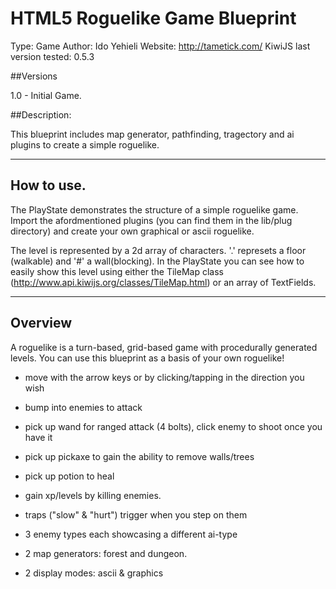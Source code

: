 HTML5 Roguelike Game Blueprint
================================
Type: Game
Author: Ido Yehieli
Website: http://tametick.com/
KiwiJS last version tested: 0.5.3

##Versions

1.0 - Initial Game. 
	

##Description:

This blueprint includes map generator, pathfinding, tragectory and ai plugins to create a simple roguelike.

----------------------------------------------------------------------------------------
How to use.
----------------------------------------------------------------------------------------

The PlayState demonstrates the structure of a simple roguelike game. Import the afordmentioned plugins (you can find them in the lib/plug
 directory) and create your own graphical or ascii roguelike.
 
The level is represented by a 2d array of characters. '.' represets a floor (walkable) and '#' a wall(blocking). In the PlayState you can see how to easily show this level using either the TileMap class (http://www.api.kiwijs.org/classes/TileMap.html) or an array of TextFields.

--------------------------------------------
Overview
--------------------------------------------

A roguelike is a turn-based, grid-based game with procedurally generated levels. You can use this blueprint as a basis of your own roguelike!

* move with the arrow keys or by clicking/tapping in the direction you wish

* bump into enemies to attack

* pick up wand for ranged attack (4 bolts), click enemy to shoot once you have it

* pick up pickaxe to gain the ability to remove walls/trees

* pick up potion to heal

* gain xp/levels by killing enemies.

* traps ("slow" & "hurt") trigger when you step on them

* 3 enemy types each showcasing a different ai-type

* 2 map generators: forest and dungeon.

* 2 display modes: ascii & graphics
